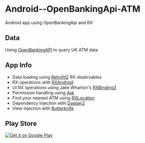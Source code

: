 # Android--OpenBankingApi-ATM
Android app using OpenBankingApi and RX

## Data
Using [OpenBankingAPI](https://www.openbanking.org.uk/open-data-apis) to query UK ATM data

## App Info
- Data loading using [Retrofit2](https://github.com/square/retrofit) RX observables
- RX operations with [RXAndroid](https://github.com/ReactiveX/RxAndroid)
- UI RX operations using Jake Wharton's [RXBinding2](https://github.com/JakeWharton/RxBinding)
- Permission handling using [Ask](https://github.com/00ec454/Ask)
- Find your nearest ATM using [RXLocation](https://github.com/patloew/RxLocation)
- Dependency injection with [Dagger2](https://github.com/google/dagger)
- View injection with [Butterknife](https://github.com/JakeWharton/butterknife)

## Play Store
<a href='https://play.google.com/store/apps/details?id=https://play.google.com/store/apps/details?id=com.michaelfotiadis.ukatmdb&rdid=com.michaelfotiadis.ukatmdb&pcampaignid=MKT-Other-global-all-co-prtnr-py-PartBadge-Mar2515-1'><img alt='Get it on Google Play' src='https://play.google.com/intl/en_gb/badges/images/generic/en_badge_web_generic.png'/></a>


